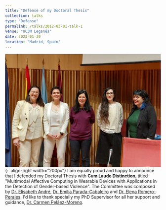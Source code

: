```yaml
---
title: "Defense of my Doctoral Thesis"
collection: talks
type: "Defense"
permalink: /talks/2012-03-01-talk-1
venue: "UC3M Leganés"
date: 2023-01-30
location: "Madrid, Spain"
---
```


![Illustration](/images/thesis_defense_erg.jpg){: .align-right width="200px"} I am equally proud and happy to announce that I defended my Doctoral Thesis with **Cum Laude Distinction**, titled "Multimodal Affective Computing in Wearable Devices with Applications in the Detection of Gender-based Violence". The Committee was composed by [Dr. Elisabeth André](https://www.uni-augsburg.de/de/fakultaet/fai/informatik/prof/hcm/team/andre/), [Dr. Emilia Parada-Cabaleiro](https://www.linkedin.com/in/emilia-parada-cabaleiro-761339121/?originalSubdomain=at) and [Dr. Elena Romero-Perales](https://scholar.google.com/citations?user=qI8MpwwAAAAJ&hl=en). I'd like to thank specially my PhD Supervisor for all her support and guidance, [Dr. Carmen Peláez-Moreno](http://www.tsc.uc3m.es/~carmen/Welcome.html).

